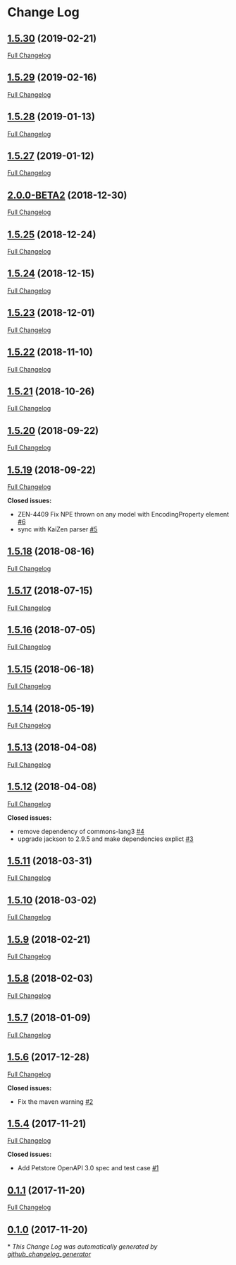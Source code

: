 # Change Log

## [1.5.30](https://github.com/networknt/openapi-parser/tree/1.5.30) (2019-02-21)
[Full Changelog](https://github.com/networknt/openapi-parser/compare/1.5.29...1.5.30)

## [1.5.29](https://github.com/networknt/openapi-parser/tree/1.5.29) (2019-02-16)
[Full Changelog](https://github.com/networknt/openapi-parser/compare/1.5.28...1.5.29)

## [1.5.28](https://github.com/networknt/openapi-parser/tree/1.5.28) (2019-01-13)
[Full Changelog](https://github.com/networknt/openapi-parser/compare/1.5.27...1.5.28)

## [1.5.27](https://github.com/networknt/openapi-parser/tree/1.5.27) (2019-01-12)
[Full Changelog](https://github.com/networknt/openapi-parser/compare/2.0.0-BETA2...1.5.27)

## [2.0.0-BETA2](https://github.com/networknt/openapi-parser/tree/2.0.0-BETA2) (2018-12-30)
[Full Changelog](https://github.com/networknt/openapi-parser/compare/1.5.25...2.0.0-BETA2)

## [1.5.25](https://github.com/networknt/openapi-parser/tree/1.5.25) (2018-12-24)
[Full Changelog](https://github.com/networknt/openapi-parser/compare/1.5.24...1.5.25)

## [1.5.24](https://github.com/networknt/openapi-parser/tree/1.5.24) (2018-12-15)
[Full Changelog](https://github.com/networknt/openapi-parser/compare/1.5.23...1.5.24)

## [1.5.23](https://github.com/networknt/openapi-parser/tree/1.5.23) (2018-12-01)
[Full Changelog](https://github.com/networknt/openapi-parser/compare/1.5.22...1.5.23)

## [1.5.22](https://github.com/networknt/openapi-parser/tree/1.5.22) (2018-11-10)
[Full Changelog](https://github.com/networknt/openapi-parser/compare/1.5.21...1.5.22)

## [1.5.21](https://github.com/networknt/openapi-parser/tree/1.5.21) (2018-10-26)
[Full Changelog](https://github.com/networknt/openapi-parser/compare/1.5.20...1.5.21)

## [1.5.20](https://github.com/networknt/openapi-parser/tree/1.5.20) (2018-09-22)
[Full Changelog](https://github.com/networknt/openapi-parser/compare/1.5.19...1.5.20)

## [1.5.19](https://github.com/networknt/openapi-parser/tree/1.5.19) (2018-09-22)
[Full Changelog](https://github.com/networknt/openapi-parser/compare/1.5.18...1.5.19)

**Closed issues:**

- ZEN-4409 Fix NPE thrown on any model with EncodingProperty element [\#6](https://github.com/networknt/openapi-parser/issues/6)
- sync with KaiZen parser [\#5](https://github.com/networknt/openapi-parser/issues/5)

## [1.5.18](https://github.com/networknt/openapi-parser/tree/1.5.18) (2018-08-16)
[Full Changelog](https://github.com/networknt/openapi-parser/compare/1.5.17...1.5.18)

## [1.5.17](https://github.com/networknt/openapi-parser/tree/1.5.17) (2018-07-15)
[Full Changelog](https://github.com/networknt/openapi-parser/compare/1.5.16...1.5.17)

## [1.5.16](https://github.com/networknt/openapi-parser/tree/1.5.16) (2018-07-05)
[Full Changelog](https://github.com/networknt/openapi-parser/compare/1.5.15...1.5.16)

## [1.5.15](https://github.com/networknt/openapi-parser/tree/1.5.15) (2018-06-18)
[Full Changelog](https://github.com/networknt/openapi-parser/compare/1.5.14...1.5.15)

## [1.5.14](https://github.com/networknt/openapi-parser/tree/1.5.14) (2018-05-19)
[Full Changelog](https://github.com/networknt/openapi-parser/compare/1.5.13...1.5.14)

## [1.5.13](https://github.com/networknt/openapi-parser/tree/1.5.13) (2018-04-08)
[Full Changelog](https://github.com/networknt/openapi-parser/compare/1.5.12...1.5.13)

## [1.5.12](https://github.com/networknt/openapi-parser/tree/1.5.12) (2018-04-08)
[Full Changelog](https://github.com/networknt/openapi-parser/compare/1.5.11...1.5.12)

**Closed issues:**

- remove dependency of commons-lang3 [\#4](https://github.com/networknt/openapi-parser/issues/4)
- upgrade jackson to 2.9.5 and make dependencies explict [\#3](https://github.com/networknt/openapi-parser/issues/3)

## [1.5.11](https://github.com/networknt/openapi-parser/tree/1.5.11) (2018-03-31)
[Full Changelog](https://github.com/networknt/openapi-parser/compare/1.5.10...1.5.11)

## [1.5.10](https://github.com/networknt/openapi-parser/tree/1.5.10) (2018-03-02)
[Full Changelog](https://github.com/networknt/openapi-parser/compare/1.5.9...1.5.10)

## [1.5.9](https://github.com/networknt/openapi-parser/tree/1.5.9) (2018-02-21)
[Full Changelog](https://github.com/networknt/openapi-parser/compare/1.5.8...1.5.9)

## [1.5.8](https://github.com/networknt/openapi-parser/tree/1.5.8) (2018-02-03)
[Full Changelog](https://github.com/networknt/openapi-parser/compare/1.5.7...1.5.8)

## [1.5.7](https://github.com/networknt/openapi-parser/tree/1.5.7) (2018-01-09)
[Full Changelog](https://github.com/networknt/openapi-parser/compare/1.5.6...1.5.7)

## [1.5.6](https://github.com/networknt/openapi-parser/tree/1.5.6) (2017-12-28)
[Full Changelog](https://github.com/networknt/openapi-parser/compare/1.5.4...1.5.6)

**Closed issues:**

- Fix the maven warning [\#2](https://github.com/networknt/openapi-parser/issues/2)

## [1.5.4](https://github.com/networknt/openapi-parser/tree/1.5.4) (2017-11-21)
[Full Changelog](https://github.com/networknt/openapi-parser/compare/0.1.1...1.5.4)

**Closed issues:**

- Add Petstore OpenAPI 3.0 spec and test case [\#1](https://github.com/networknt/openapi-parser/issues/1)

## [0.1.1](https://github.com/networknt/openapi-parser/tree/0.1.1) (2017-11-20)
[Full Changelog](https://github.com/networknt/openapi-parser/compare/0.1.0...0.1.1)

## [0.1.0](https://github.com/networknt/openapi-parser/tree/0.1.0) (2017-11-20)


\* *This Change Log was automatically generated by [github_changelog_generator](https://github.com/skywinder/Github-Changelog-Generator)*